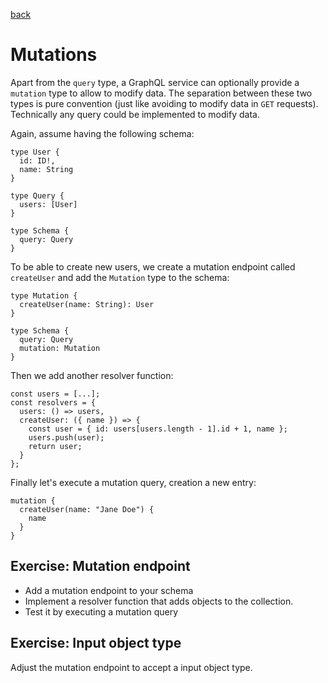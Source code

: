 [back](README.md)

# Mutations

Apart from the `query` type, a GraphQL service can optionally provide a `mutation` type to allow to modify data. The separation between these two types is pure convention (just like avoiding to modify data in `GET` requests). Technically any query could be implemented to modify data.

Again, assume having the following schema:

```
type User {
  id: ID!,
  name: String
}

type Query {
  users: [User]
}

type Schema {
  query: Query
}
```

To be able to create new users, we create a mutation endpoint called `createUser` and add the `Mutation` type to the schema:

```
type Mutation {
  createUser(name: String): User
}

type Schema {
  query: Query
  mutation: Mutation
}
```

Then we add another resolver function:

```
const users = [...];
const resolvers = {
  users: () => users,
  createUser: ({ name }) => {
    const user = { id: users[users.length - 1].id + 1, name };
    users.push(user);
    return user;
  }
};
```

Finally let's execute a mutation query, creation a new entry:

```
mutation {
  createUser(name: "Jane Doe") {
    name
  }
}
```

## Exercise: Mutation endpoint

* Add a mutation endpoint to your schema
* Implement a resolver function that adds objects to the collection.
* Test it by executing a mutation query

## Exercise: Input object type

Adjust the mutation endpoint to accept a input object type.
